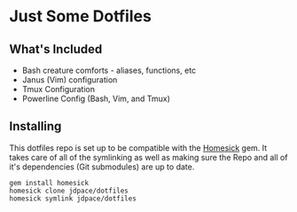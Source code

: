 Just Some Dotfiles
==================

## What's Included

* Bash creature comforts - aliases, functions, etc
* Janus (Vim) configuration
* Tmux Configuration
* Powerline Config (Bash, Vim, and Tmux)


## Installing

This dotfiles repo is set up to be compatible with the
[Homesick](https://github.com/technicalpickles/homesick) gem.
It takes care of all of the symlinking as well as making sure
the Repo and all of it's dependencies (Git submodules) are
up to date.

    gem install homesick
    homesick clone jdpace/dotfiles
    homesick symlink jdpace/dotfiles
